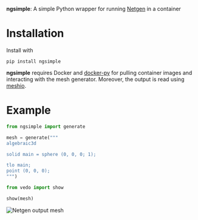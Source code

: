 **ngsimple**: A simple Python wrapper for running
[Netgen](https://github.com/NGSolve/netgen) in a container

# Installation

Install with
```
pip install ngsimple
```
**ngsimple** requires Docker and
[docker-py](https://github.com/docker/docker-py)
for pulling container images and interacting with the mesh generator.
Moreover, the output is read using [meshio](https://github.com/nschloe/meshio).

# Example

```python
from ngsimple import generate

mesh = generate("""
algebraic3d

solid main = sphere (0, 0, 0; 1);

tlo main;
point (0, 0, 0);
""")

from vedo import show

show(mesh)
```

![Netgen output mesh](https://user-images.githubusercontent.com/973268/89173063-549e0000-d58c-11ea-98b9-91d9ef9f218d.png)
